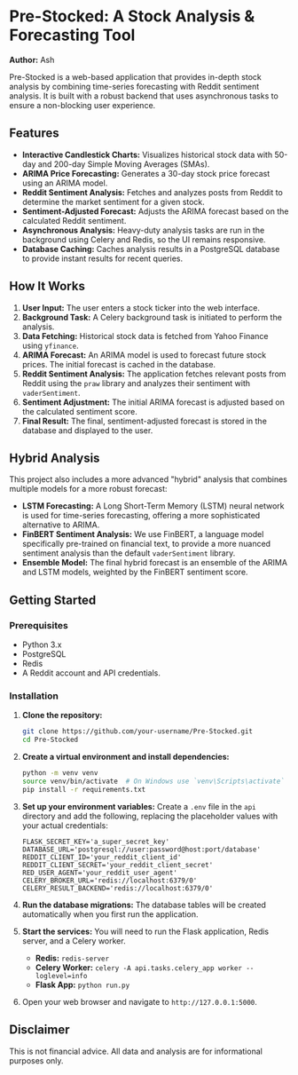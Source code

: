 # Pre-Stocked: A Stock Analysis & Forecasting Tool

**Author:** Ash

Pre-Stocked is a web-based application that provides in-depth stock analysis by combining time-series forecasting with Reddit sentiment analysis. It is built with a robust backend that uses asynchronous tasks to ensure a non-blocking user experience.

## Features

*   **Interactive Candlestick Charts:** Visualizes historical stock data with 50-day and 200-day Simple Moving Averages (SMAs).
*   **ARIMA Price Forecasting:** Generates a 30-day stock price forecast using an ARIMA model.
*   **Reddit Sentiment Analysis:** Fetches and analyzes posts from Reddit to determine the market sentiment for a given stock.
*   **Sentiment-Adjusted Forecast:** Adjusts the ARIMA forecast based on the calculated Reddit sentiment.
*   **Asynchronous Analysis:** Heavy-duty analysis tasks are run in the background using Celery and Redis, so the UI remains responsive.
*   **Database Caching:** Caches analysis results in a PostgreSQL database to provide instant results for recent queries.

## How It Works

1.  **User Input:** The user enters a stock ticker into the web interface.
2.  **Background Task:** A Celery background task is initiated to perform the analysis.
3.  **Data Fetching:** Historical stock data is fetched from Yahoo Finance using `yfinance`.
4.  **ARIMA Forecast:** An ARIMA model is used to forecast future stock prices. The initial forecast is cached in the database.
5.  **Reddit Sentiment Analysis:** The application fetches relevant posts from Reddit using the `praw` library and analyzes their sentiment with `vaderSentiment`.
6.  **Sentiment Adjustment:** The initial ARIMA forecast is adjusted based on the calculated sentiment score.
7.  **Final Result:** The final, sentiment-adjusted forecast is stored in the database and displayed to the user.

## Hybrid Analysis

This project also includes a more advanced "hybrid" analysis that combines multiple models for a more robust forecast:

*   **LSTM Forecasting:** A Long Short-Term Memory (LSTM) neural network is used for time-series forecasting, offering a more sophisticated alternative to ARIMA.
*   **FinBERT Sentiment Analysis:** We use FinBERT, a language model specifically pre-trained on financial text, to provide a more nuanced sentiment analysis than the default `vaderSentiment` library.
*   **Ensemble Model:** The final hybrid forecast is an ensemble of the ARIMA and LSTM models, weighted by the FinBERT sentiment score.

## Getting Started

### Prerequisites

*   Python 3.x
*   PostgreSQL
*   Redis
*   A Reddit account and API credentials.

### Installation

1.  **Clone the repository:**
    ```bash
    git clone https://github.com/your-username/Pre-Stocked.git
    cd Pre-Stocked
    ```

2.  **Create a virtual environment and install dependencies:**
    ```bash
    python -m venv venv
    source venv/bin/activate  # On Windows use `venv\Scripts\activate`
    pip install -r requirements.txt
    ```

3.  **Set up your environment variables:**
    Create a `.env` file in the `api` directory and add the following, replacing the placeholder values with your actual credentials:
    ```
    FLASK_SECRET_KEY='a_super_secret_key'
    DATABASE_URL='postgresql://user:password@host:port/database'
    REDDIT_CLIENT_ID='your_reddit_client_id'
    REDDIT_CLIENT_SECRET='your_reddit_client_secret'
    RED_USER_AGENT='your_reddit_user_agent'
    CELERY_BROKER_URL='redis://localhost:6379/0'
    CELERY_RESULT_BACKEND='redis://localhost:6379/0'
    ```

4.  **Run the database migrations:**
    The database tables will be created automatically when you first run the application.

5.  **Start the services:**
    You will need to run the Flask application, Redis server, and a Celery worker.
    *   **Redis:** `redis-server`
    *   **Celery Worker:** `celery -A api.tasks.celery_app worker --loglevel=info`
    *   **Flask App:** `python run.py`

6.  Open your web browser and navigate to `http://127.0.0.1:5000`.

## Disclaimer

This is not financial advice. All data and analysis are for informational purposes only.